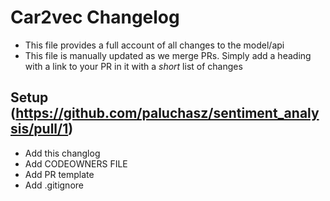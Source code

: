 # Car2vec Changelog

- This file provides a full account of all changes to the model/api
- This file is manually updated as we merge PRs. Simply add a heading with a link to your PR in it with a _short_ list of changes

## Setup (https://github.com/paluchasz/sentiment_analysis/pull/1)
- Add this changlog 
- Add CODEOWNERS FILE 
- Add PR template 
- Add .gitignore 